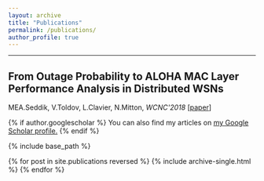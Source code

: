 ```yaml
---
layout: archive
title: "Publications"
permalink: /publications/
author_profile: true
---
```

---
**From Outage Probability to ALOHA MAC Layer Performance Analysis in Distributed WSNs**
---
MEA.Seddik, V.Toldov, L.Clavier, N.Mitton, *WCNC'2018* [[paper](https://hal.inria.fr/hal-01677687/document)]

{% if author.googlescholar %}
  You can also find my articles on <u><a href="{{author.googlescholar}}">my Google Scholar profile</a>.</u>
{% endif %}

{% include base_path %}

{% for post in site.publications reversed %}
  {% include archive-single.html %}
{% endfor %}
